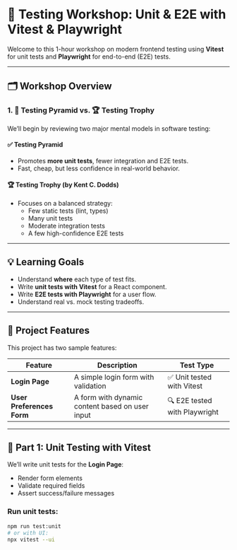 # 🧪 Testing Workshop: Unit & E2E with Vitest & Playwright

Welcome to this 1-hour workshop on modern frontend testing using **Vitest** for unit tests and **Playwright** for end-to-end (E2E) tests.

---

## 🗂️ Workshop Overview

### 1. 🔺 Testing Pyramid vs. 🏆 Testing Trophy

We’ll begin by reviewing two major mental models in software testing:

#### ✅ Testing Pyramid
- Promotes **more unit tests**, fewer integration and E2E tests.
- Fast, cheap, but less confidence in real-world behavior.

#### 🏆 Testing Trophy (by Kent C. Dodds)
- Focuses on a balanced strategy:
    - Few static tests (lint, types)
    - Many unit tests
    - Moderate integration tests
    - A few high-confidence E2E tests

---

## 💡 Learning Goals

- Understand **where** each type of test fits.
- Write **unit tests with Vitest** for a React component.
- Write **E2E tests with Playwright** for a user flow.
- Understand real vs. mock testing tradeoffs.

---

## 🧱 Project Features

This project has two sample features:

| Feature | Description | Test Type |
|--------|-------------|-----------|
| **Login Page** | A simple login form with validation | ✅ Unit tested with Vitest |
| **User Preferences Form** | A form with dynamic content based on user input | 🔍 E2E tested with Playwright |

---

## 🧪 Part 1: Unit Testing with Vitest

We’ll write unit tests for the **Login Page**:

- Render form elements
- Validate required fields
- Assert success/failure messages

### Run unit tests:

```bash
npm run test:unit
# or with UI:
npx vitest --ui
